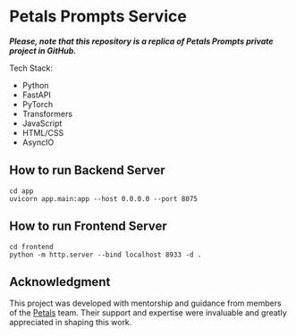# Petals Prompts Service

***Please, note that this repository is a replica of Petals Prompts private project in GitHub.***

Tech Stack:
- Python
- FastAPI
- PyTorch
- Transformers
- JavaScript
- HTML/CSS
- AsyncIO

## How to run Backend Server

```
cd app
uvicorn app.main:app --host 0.0.0.0 --port 8075
```

## How to run Frontend Server

```
cd frontend
python -m http.server --bind localhost 8933 -d .
```

## Acknowledgment
This project was developed with mentorship and guidance from members of the [Petals](https://link-url-here.org) team. Their support and expertise were invaluable and greatly appreciated in shaping this work.
